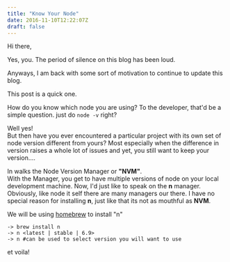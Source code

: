 ```yaml
---
title: "Know Your Node"
date: 2016-11-10T12:22:07Z
draft: false
---
```

Hi there,

Yes, you. The period of silence on this blog has been loud.

Anyways, I am back with some sort of motivation to continue to update this blog.

This post is a quick one.

How do you know which node you are using? To the developer, that'd be a simple question. just do `node -v` right?

Well yes!  
But then have you ever encountered a particular project with its own set of node version different from yours? Most especially when the difference in version raises a whole lot of issues and yet, you still want to keep your version....

In walks the Node Version Manager or **"NVM"**.  
With the Manager, you get to have multiple versions of node on your local development machine. Now, I'd just like to speak on the **n** manager. Obviously, like node it self there are many managers our there. I have no special reason for installing **n**, just like that its not as mouthful as **NVM**.

We will be using [homebrew](http://brew.sh/) to install "n"

    -> brew install n
    -> n <latest | stable | 6.9>
    -> n #can be used to select version you will want to use
    
    

et voila!